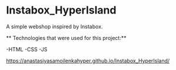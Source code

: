 # Instabox_HyperIsland
 A simple webshop inspired by Instabox.
 
** Technologies that were used for this project:**

  -HTML
  -CSS
  -JS
   
 https://anastasiyasamoilenkahyper.github.io/Instabox_HyperIsland/
